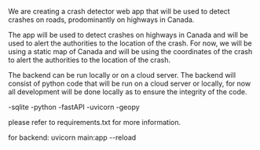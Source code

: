 We are creating a crash detector web app that will be used to detect crashes on roads, prodominantly on highways in Canada.

The app will be used to detect crashes on highways in Canada and will be used to alert the authorities to the location of the crash. For now, we will be using a static map of Canada and will be using the coordinates of the crash to alert the authorities to the location of the crash.

The backend can be run locally or on a cloud server. The backend will consist of python code that will be run on a cloud server or locally, for now all development will be done locally as to ensure the integrity of the code.

-sqlite
-python
-fastAPI
-uvicorn
-geopy

please refer to requirements.txt for more information.

for backend:
uvicorn main:app --reload


